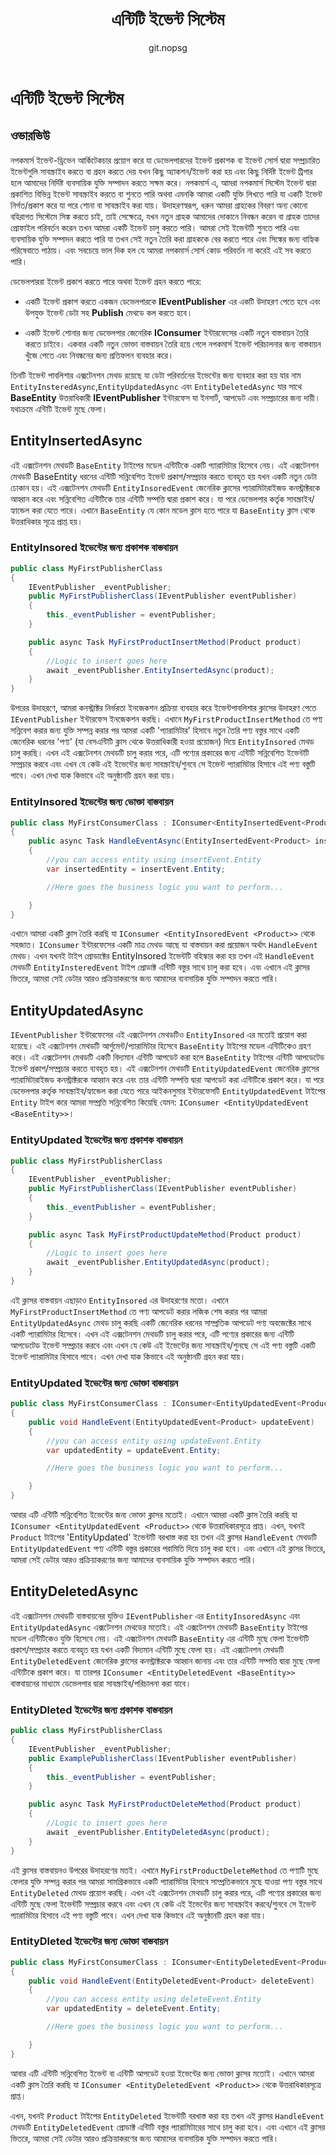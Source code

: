 ﻿---
title: এন্টিটি ইভেন্ট সিস্টেম
uid: en/developer/design/entity-events-system
author: git.nopsg
contributors: git.AfiaKhanom
---

# এন্টিটি ইভেন্ট সিস্টেম

## ওভারভিউ

নপকমার্স ইভেন্ট-ড্রিভেন আর্কিটেকচার প্রয়োগ করে যা ডেভেলপারদের ইভেন্ট প্রকাশক বা ইভেন্ট সোর্স দ্বারা সম্প্রচারিত ইভেন্টগুলি সাবস্ক্রাইব করতে বা গ্রহন করতে দেয় যখন কিছু অ্যাকশন/ইভেন্ট করা হয় এবং কিছু নির্দিষ্ট ইভেন্ট ট্রিগার হলে আমাদের নির্দিষ্ট ব্যবসায়িক যুক্তি সম্পাদন করতে সক্ষম করে। নপকমার্স এ, আমরা নপকমার্স সিস্টেম ইভেন্ট দ্বারা প্রকাশিত বিভিন্ন ইভেন্ট সাবস্ক্রাইব করতে বা শুনতে পারি অথবা এমনকি আমরা একটি যুক্তি লিখতে পারি যা একটি ইভেন্ট নির্গত/প্রকাশ করে যা পরে শোনা বা সাবস্ক্রাইব করা যায়। উদাহরণস্বরূপ, ধরুন আমরা গ্রাহকের বিবরণ অন্য কোনো বহিরাগত সিস্টেমে সিঙ্ক করতে চাই, তাই সেক্ষেত্রে, যখন নতুন গ্রাহক আমাদের দোকানে নিবন্ধন করেন বা গ্রাহক তাদের প্রোফাইল পরিবর্তন করেন তখন আমরা একটি ইভেন্ট চালু করতে পারি। আমরা সেই ইভেন্টটি শুনতে পারি এবং ব্যবসায়িক যুক্তি সম্পাদন করতে পারি যা তখন সেই নতুন তৈরি করা গ্রাহককে বের করতে পারে এবং সিঙ্কের জন্য বাহ্যিক পরিষেবাতে পাঠায়। এবং সবচেয়ে ভাল দিক হল যে আমরা নপকমার্স সোর্স কোড পরিবর্তন না করেই এই সব করতে পারি।

ডেভেলপাররা ইভেন্ট প্রকাশ করতে পারে অথবা ইভেন্ট গ্রহন করতে পারে:

- একটি ইভেন্ট প্রকাশ করতে একজন ডেভেলপারকে **IEventPublisher** এর একটি উদাহরণ পেতে হবে এবং উপযুক্ত ইভেন্ট ডেটা সহ **Publish** মেথডে কল করতে হবে।

- একটি ইভেন্ট শোনার জন্য ডেভেলপার জেনেরিক **IConsumer** ইন্টারফেসের একটি নতুন বাস্তবায়ন তৈরি করতে চাইবে। একবার একটি নতুন ভোক্তা বাস্তবায়ন তৈরি হয়ে গেলে নপকমার্স ইভেন্ট পরিচালনার জন্য বাস্তবায়ন খুঁজে পেতে এবং নিবন্ধনের জন্য প্রতিফলন ব্যবহার করে।

তিনটি ইভেন্ট পাবলিশার এক্সটেনশন মেথড রয়েছে যা ডেটা পরিবর্তনের ইভেন্টের জন্য ব্যবহার করা হয় যার নাম `EntityInsteredAsync`,`EntityUpdatedAsync` এবং `EntityDeletedAsync` যার সাথে **BaseEntity** উত্তরাধিকারী **IEventPublisher** ইন্টারফেস যা ইনসার্ট, আপডেট এবং সম্প্রচারের জন্য দায়ী। যথাক্রমে এন্টিটি ইভেন্ট মুছে ফেলা।

## EntityInsertedAsync

এই এক্সটেনশন মেথডটি `BaseEntity` টাইপের মডেল এন্টিটিকে একটি প্যারামিটার হিসেবে নেয়। এই এক্সটেনশন মেথডটি BaseEntity ধরনের এন্টিটি সন্নিবেশিত ইভেন্ট প্রকাশ/সম্প্রচার করতে ব্যবহৃত হয় যখন একটি নতুন ডেটা ঢোকান হয়। এই এক্সটেনশন মেথডটি `EntityInsoredEvent` জেনেরিক ক্লাসের প্যারামিটারাইজড কনস্ট্রাক্টরকে আহ্বান করে এবং সন্নিবেশিত এন্টিটিকে তার এন্টিটি সম্পত্তি দ্বারা প্রকাশ করে। যা পরে ডেভেলপার কর্তৃক সাবস্ক্রাইব/হ্যান্ডেল করা যেতে পারে। এখানে `BaseEntity` যে কোন মডেল ক্লাস হতে পারে যা `BaseEntity` ক্লাস থেকে উত্তরাধিকার সূত্রে প্রাপ্ত হয়।

### EntityInsored ইভেন্টের জন্য প্রকাশক বাস্তবায়ন

```cs
public class MyFirstPublisherClass
{
    IEventPublisher _eventPublisher;
    public MyFirstPublisherClass(IEventPublisher eventPublisher)
    {
        this._eventPublisher = eventPublisher;
    }

    public async Task MyFirstProductInsertMethod(Product product)
    {
        //Logic to insert goes here
        await _eventPublisher.EntityInsertedAsync(product);
    }
}
```

উপরের উদাহরণে, আমরা কনস্ট্রাক্টর নির্ভরতা ইনজেকশন প্রক্রিয়া ব্যবহার করে ইভেন্টপাবলিশার ক্লাসের উদাহরণ পেতে `IEventPublisher` ইন্টারফেস ইনজেকশন করছি। এখানে `MyFirstProductInsertMethod` তে পণ্য সন্নিবেশ করার জন্য যুক্তি সম্পন্ন করার পর আমরা একটি 'প্যারামিটার' হিসাবে নতুন তৈরি পণ্য বস্তুর সাথে একটি জেনেরিক ধরনের 'পণ্য' (যা বেসএন্টিটি ক্লাস থেকে উত্তরাধিকারী হওয়া প্রয়োজন) দিয়ে `EntityInsored` মেথড চালু করছি। এখন এই এক্সটেনশন মেথডটি চালু করার পরে, এটি পণ্যের প্রকারের জন্য এন্টিটি সন্নিবেশিত ইভেন্টটি সম্প্রচার করবে এবং এখন যে কেউ এই ইভেন্টের জন্য সাবস্ক্রাইব/শুনবে সে ইভেন্ট প্যারামিটার হিসাবে এই পণ্য বস্তুটি পাবে। এখন দেখা যাক কিভাবে এই অনুষ্ঠানটি গ্রহন করা যায়।

### EntityInsored ইভেন্টের জন্য ভোক্তা বাস্তবায়ন

```cs
public class MyFirstConsumerClass : IConsumer<EntityInsertedEvent<Product>>
{
    public async Task HandleEventAsync(EntityInsertedEvent<Product> insertEvent)
    {
        //you can access entity using insertEvent.Entity
        var insertedEntity = insertEvent.Entity;

        //Here goes the business logic you want to perform...

    }
}
```

এখানে আমরা একটি ক্লাস তৈরি করছি যা `IConsumer <EntityInsoredEvent <Product>>` থেকে সহজাত। `IConsumer` ইন্টারফেসের একটি মাত্র মেথড আছে যা বাস্তবায়ন করা প্রয়োজন অর্থাৎ `HandleEvent` মেথড। এখন যখনই টাইপ প্রোডাক্টের EntityInsored ইভেন্টটি বহিস্কার করা হয় তখন এই `HandleEvent` মেথডটি `EntityInsteredEvent` টাইপ প্রোডাক্ট এন্টিটি বস্তুর সাথে চালু করা হবে। এবং এখানে এই ক্লাসর ভিতরে, আমরা সেই ডেটার আরও প্রক্রিয়াকরণের জন্য আমাদের ব্যবসায়িক যুক্তি সম্পাদন করতে পারি।

## EntityUpdatedAsync

`IEventPublisher` ইন্টারফেসের এই এক্সটেনশন মেথডটিও `EntityInsored` এর মতোই প্রয়োগ করা হয়েছে। এই এক্সটেনশন মেথডটি আর্গুমেন্ট/প্যারামিটার হিসেবে `BaseEntity` টাইপের মডেল এন্টিটিকেও গ্রহণ করে। এই এক্সটেনশন মেথডটি একটি বিদ্যমান এন্টিটি আপডেট করা হলে `BaseEntity` টাইপের এন্টিটি আপডেটেড ইভেন্ট প্রকাশ/সম্প্রচার করতে ব্যবহৃত হয়। এই এক্সটেনশন মেথডটি `EntityUpdatedEvent` জেনেরিক ক্লাসের প্যারামিটারাইজড কনস্ট্রাক্টরকে আহ্বান করে এবং তার এন্টিটি সম্পত্তি দ্বারা আপডেট করা এন্টিটিকে প্রকাশ করে। যা পরে ডেভেলপার কর্তৃক সাবস্ক্রাইব/হ্যান্ডেল করা যেতে পারে আইকনসুমার ইন্টারফেসটি `EntityUpdatedEvent` টাইপের `Entity` টাইপ করে আমরা সম্প্রতি সন্নিবেশিত
কিয়েছি যেমন: `IConsumer <EntityUpdatedEvent <BaseEntity>>`।

### EntityUpdated ইভেন্টের জন্য প্রকাশক বাস্তবায়ন

```cs
public class MyFirstPublisherClass
{
    IEventPublisher _eventPublisher;
    public MyFirstPublisherClass(IEventPublisher eventPublisher)
    {
        this._eventPublisher = eventPublisher;
    }

    public async Task MyFirstProductUpdateMethod(Product product)
    {
        //Logic to insert goes here
        await _eventPublisher.EntityUpdatedAsync(product);
    }
}
```

এই ক্লাসর বাস্তবায়ন এছাড়াও `EntityInsored` এর উদাহরণের মতো। এখানে `MyFirstProductInsertMethod` তে পণ্য আপডেট করার লজিক শেষ করার পর আমরা `EntityUpdatedAsync` মেথড চালু করছি একটি জেনেরিক ধরনের সাম্প্রতিক আপডেট পণ্য অবজেক্টের সাথে একটি প্যারামিটার হিসেবে। এখন এই এক্সটেনশন মেথডটি চালু করার পরে, এটি পণ্যের প্রকারের জন্য এন্টিটি আপডেটেড ইভেন্ট সম্প্রচার করবে এবং এখন যে কেউ এই ইভেন্টের জন্য সাবস্ক্রাইব/শুনছে সে এই পণ্য বস্তুটি একটি ইভেন্ট প্যারামিটার হিসাবে পাবে। এখন দেখা যাক কিভাবে এই অনুষ্ঠানটি গ্রহন করা যায়।

### EntityUpdated ইভেন্টের জন্য ভোক্তা বাস্তবায়ন

```cs
public class MyFirstConsumerClass : IConsumer<EntityUpdatedEvent<Product>>
{
    public void HandleEvent(EntityUpdatedEvent<Product> updateEvent)
    {
        //you can access entity using updateEvent.Entity
        var updatedEntity = updateEvent.Entity;

        //Here goes the business logic you want to perform...

    }
}
```

আবার এটি এন্টিটি সন্নিবেশিত ইভেন্টের জন্য ভোক্তা ক্লাসর মতোই। এখানে আমরা একটি ক্লাস তৈরি করছি যা `IConsumer <EntityUpdatedEvent <Product>>` থেকে উত্তরাধিকারসূত্রে প্রাপ্ত। এখন, যখনই `Product` টাইপের 'EntityUpdated' ইভেন্টটি বরখাস্ত করা হয় তখন এই ক্লাসর `HandleEvent` মেথডটি `EntityUpdatedEvent` পণ্য এন্টিটি বস্তুর প্রকারের পরামিতি দিয়ে চালু করা হবে। এবং এখানে এই ক্লাসর ভিতরে, আমরা সেই ডেটার আরও প্রক্রিয়াকরণের জন্য আমাদের ব্যবসায়িক যুক্তি সম্পাদন করতে পারি।

## EntityDeletedAsync

এই এক্সটেনশন মেথডটি বাস্তবায়নের যুক্তিও `IEventPublisher` এর `EntityInsoredAsync` এবং `EntityUpdatedAsync` এক্সটেনশন মেথডের মতোই। এই এক্সটেনশন মেথডটি `BaseEntity` টাইপের মডেল এন্টিটিকেও যুক্তি হিসেবে নেয়। এই এক্সটেনশন মেথডটি `BaseEntity` এর এন্টিটি মুছে ফেলা ইভেন্টটি প্রকাশ/সম্প্রচার করতে ব্যবহৃত হয় যখন একটি বিদ্যমান এন্টিটি মুছে ফেলা হয়। এই এক্সটেনশন মেথডটি `EntityDeletedEvent` জেনেরিক ক্লাসের কনস্ট্রাক্টরকে আহ্বান জানায় এবং তার এন্টিটি সম্পত্তি দ্বারা মুছে ফেলা এন্টিটিকে প্রকাশ করে। যা তারপর `IConsumer <EntityDeletedEvent <BaseEntity>>` বাস্তবায়নের মাধ্যমে ডেভেলপার দ্বারা সাবস্ক্রাইব/পরিচালনা করা যাবে।

### EntityDleted ইভেন্টের জন্য প্রকাশক বাস্তবায়ন

```cs
public class MyFirstPublisherClass
{
    IEventPublisher _eventPublisher;
    public ExamplePublisherClass(IEventPublisher eventPublisher)
    {
        this._eventPublisher = eventPublisher;
    }

    public async Task MyFirstProductDeleteMethod(Product product)
    {
        //Logic to insert goes here
        await _eventPublisher.EntityDeletedAsync(product);
    }
}
```

এই ক্লাসর বাস্তবায়নও উপরের উদাহরণের মতই। এখানে `MyFirstProductDeleteMethod` তে পণ্যটি মুছে ফেলার যুক্তি সম্পন্ন করার পর আমরা সামগ্রিকভাবে একটি প্যারামিটার হিসাবে সাম্প্রতিকভাবে মুছে যাওয়া পণ্য বস্তুর সাথে `EntityDeleted` মেথড প্রয়োগ করছি। এখন এই এক্সটেনশন মেথডটি চালু করার পরে, এটি পণ্যের প্রকারের জন্য এন্টিটি মুছে ফেলা ইভেন্টটি সম্প্রচার করবে এবং এখন যে কেউ এই ইভেন্টের জন্য সাবস্ক্রাইব করবে/শুনবে সে ইভেন্ট প্যারামিটার হিসাবে এই পণ্য বস্তুটি পাবে। এখন দেখা যাক কিভাবে এই অনুষ্ঠানটি গ্রহন করা যায়।

### EntityDleted ইভেন্টের জন্য ভোক্তা বাস্তবায়ন

```cs
public class MyFirstConsumerClass : IConsumer<EntityDeletedEvent<Product>>
{
    public void HandleEvent(EntityDeletedEvent<Product> deleteEvent)
    {
        //you can access entity using deleteEvent.Entity
        var updatedEntity = deleteEvent.Entity;

        //Here goes the business logic you want to perform...

    }
}
```

আবার এটি এন্টিটি সন্নিবেশিত ইভেন্ট বা এন্টিটি আপডেট হওয়া ইভেন্টের জন্য ভোক্তা ক্লাসর মতোই। এখানে আমরা একটি ক্লাস তৈরি করছি যা `IConsumer <EntityDeletedEvent <Product>>` থেকে উত্তরাধিকারসূত্রে প্রাপ্ত।

এখন, যখনই `Product` টাইপের `EntityDeleted` ইভেন্টটি বরখাস্ত করা হয় তখন এই ক্লাসর `HandleEvent` মেথডটি `EntityDeletedEvent` প্রোডাক্ট এন্টিটি বস্তুর প্যারামিটারের সাথে চালু করা হবে। এবং এখানে এই ক্লাসর ভিতরে, আমরা সেই ডেটার আরও প্রক্রিয়াকরণের জন্য আমাদের ব্যবসায়িক যুক্তি সম্পাদন করতে পারি।
